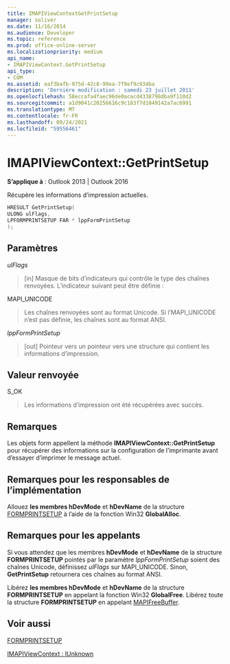 ```yaml
---
title: IMAPIViewContextGetPrintSetup
manager: soliver
ms.date: 11/16/2014
ms.audience: Developer
ms.topic: reference
ms.prod: office-online-server
ms.localizationpriority: medium
api_name:
- IMAPIViewContext.GetPrintSetup
api_type:
- COM
ms.assetid: eaf3bafb-975d-42c8-99ea-7f9ef9c934ba
description: 'Derniére modification : samedi 23 juillet 2011'
ms.openlocfilehash: 58eccafa4faec96de0acacd4338798dba9f110d2
ms.sourcegitcommit: a1d9041c20256616c9c183f7d1049142a7ac6991
ms.translationtype: MT
ms.contentlocale: fr-FR
ms.lasthandoff: 09/24/2021
ms.locfileid: "59556461"
---
```

# <a name="imapiviewcontextgetprintsetup"></a>IMAPIViewContext::GetPrintSetup

  
  
**S’applique à** : Outlook 2013 | Outlook 2016 
  
Récupère les informations d’impression actuelles.
  
```cpp
HRESULT GetPrintSetup(
ULONG ulFlags,
LPFORMPRINTSETUP FAR * lppFormPrintSetup
);
```

## <a name="parameters"></a>Paramètres

 _ulFlags_
  
> [in] Masque de bits d’indicateurs qui contrôle le type des chaînes renvoyées. L’indicateur suivant peut être définie :
    
MAPI_UNICODE 
  
> Les chaînes renvoyées sont au format Unicode. Si l’MAPI_UNICODE n’est pas définie, les chaînes sont au format ANSI.
    
 _lppFormPrintSetup_
  
> [out] Pointeur vers un pointeur vers une structure qui contient les informations d’impression.
    
## <a name="return-value"></a>Valeur renvoyée

S_OK 
  
> Les informations d’impression ont été récupérées avec succès.
    
## <a name="remarks"></a>Remarques

Les objets form appellent la méthode **IMAPIViewContext::GetPrintSetup** pour récupérer des informations sur la configuration de l’imprimante avant d’essayer d’imprimer le message actuel. 
  
## <a name="notes-to-implementers"></a>Remarques pour les responsables de l’implémentation

Allouez **les membres hDevMode** et **hDevName** de la structure [FORMPRINTSETUP](formprintsetup.md) à l’aide de la fonction Win32 **GlobalAlloc**.
  
## <a name="notes-to-callers"></a>Remarques pour les appelants

Si vous attendez que les membres **hDevMode** et **hDevName** de la structure **FORMPRINTSETUP** pointés par le paramètre  _lppFormPrintSetup_ soient des chaînes Unicode, définissez  _ulFlags_ sur MAPI_UNICODE. Sinon, **GetPrintSetup** retournera ces chaînes au format ANSI. 
  
Libérez **les membres hDevMode** et **hDevName** de la structure **FORMPRINTSETUP** en appelant la fonction Win32 **GlobalFree**. Libérez toute la structure **FORMPRINTSETUP** en appelant [MAPIFreeBuffer](mapifreebuffer.md). 
  
## <a name="see-also"></a>Voir aussi



[FORMPRINTSETUP](formprintsetup.md)
  
[IMAPIViewContext : IUnknown](imapiviewcontextiunknown.md)

